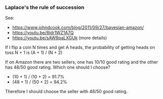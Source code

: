 ### Laplace's the rule of succession

See:

- https://www.johndcook.com/blog/2011/09/27/bayesian-amazon/
- https://youtu.be/8idr1WZ1A7Q
- https://youtu.be/sAW8paLXGUk (more details)

If I flip a coin N times and get A heads, the probability of getting heads on toss N + 1 is (A + 1) / (N + 2)

If on Amazon there are two sellers, one has 10/10 good rating and the other has 48/50 good rating. Which one should I choose?

- (10 + 1) / (10 + 2) = 91.7%
- (48 + 1) / (50 + 2) = 94.2%

Therefore I should choose the seller with 48/50 good rating.